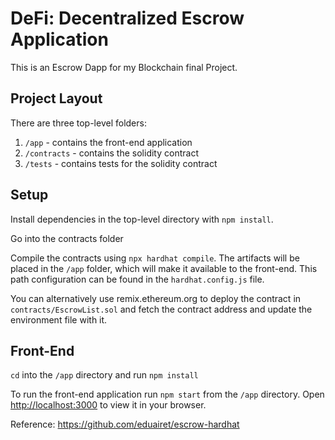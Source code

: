 
# DeFi: Decentralized Escrow Application

This is an Escrow Dapp for my Blockchain final Project.

## Project Layout

There are three top-level folders:

1. `/app` - contains the front-end application
2. `/contracts` - contains the solidity contract
3. `/tests` - contains tests for the solidity contract

## Setup

Install dependencies in the top-level directory with `npm install`.

Go into the contracts folder

Compile the contracts using `npx hardhat compile`. The artifacts will be placed in the `/app` folder, which will make it available to the front-end. This path configuration can be found in the `hardhat.config.js` file.

You can alternatively use remix.ethereum.org to deploy the contract in `contracts/EscrowList.sol` and fetch the contract address and update the environment file with it.

## Front-End

`cd` into the `/app` directory and run `npm install`

To run the front-end application run `npm start` from the `/app` directory. Open [http://localhost:3000](http://localhost:3000) to view it in your browser.

Reference: https://github.com/eduairet/escrow-hardhat
